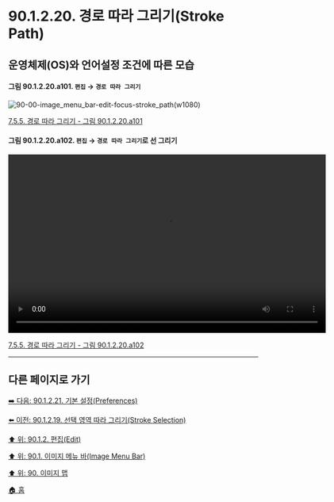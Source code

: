 # 90.1.2.20. 경로 따라 그리기(Stroke Path)
## 운영체제(OS)와 언어설정 조건에 따른 모습

<a id="90-01-02-20-a101"></a>

#### 그림 90.1.2.20.a101. `편집` → `경로 따라 그리기`
![90-00-image_menu_bar-edit-focus-stroke_path(w1080)](https://github.com/wonder13662/gimp/assets/15767104/d4b34f6b-d4da-41f2-aa6e-128ba1125b7d)

[7.5.5. 경로 따라 그리기 - 그림 90.1.2.20.a101](./07-05-05-stroking-a-path.md#90-01-02-20-a101)

<a id="90-01-02-20-a102"></a>

#### 그림 90.1.2.20.a102. `편집` → `경로 따라 그리기`로 선 그리기
<video controls="controls" width="640" height="360" src="https://github.com/wonder13662/gimp/assets/15767104/4248aea3-b002-4970-9f06-1c9b00c961eb"></video>

[7.5.5. 경로 따라 그리기 - 그림 90.1.2.20.a102](./07-05-05-stroking-a-path.md#90-01-02-20-a102)

***

## 다른 페이지로 가기

[➡️ 다음: 90.1.2.21. 기본 설정(Preferences)](./90-01-02-21-preferences.md)

[⬅️ 이전: 90.1.2.19. 선택 영역 따라 그리기(Stroke Selection)](./90-01-02-19-stroke_selection.md)

[⬆️ 위: 90.1.2. 편집(Edit)](./90-01-02-00-edit.md)

[⬆️ 위: 90.1. 이미지 메뉴 바(Image Menu Bar)](./90-01-00-image-menu-bar.md)

[⬆️ 위: 90. 이미지 맵](./90-00-image-map.md)

[🏠 홈](./00-home.md)